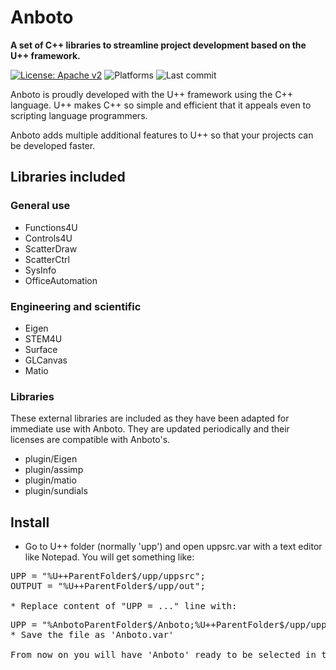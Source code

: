 <!--
  Title: Anboto
  Description: A set of C++ libraries to streamline project development based on the U++ framework
  Authors: Iñaki Zabala.
  -->

# Anboto
**A set of C++ libraries to streamline project development based on the U++ framework.**

[![License: Apache v2](https://img.shields.io/badge/License-Apachev2-blue.svg)](https://www.apache.org/licenses/LICENSE-2.0)
<img src="https://github.com/izabala123/BEMRosetta/blob/master/other/md%20resources/platforms-windows_linux-blue.svg" alt="Platforms">
<img src="https://img.shields.io/github/last-commit/anboto/Anboto.svg" alt="Last commit">

Anboto is proudly developed with the U++ framework using the C++ language. U++ makes C++ so simple and efficient that it appeals even to scripting language programmers. 

Anboto adds multiple additional features to U++ so that your projects can be developed faster.

## Libraries included
### General use
* Functions4U
* Controls4U
* ScatterDraw
* ScatterCtrl
* SysInfo
* OfficeAutomation
 
### Engineering and scientific
* Eigen
* STEM4U
* Surface
* GLCanvas
* Matio

### Libraries
These external libraries are included as they have been adapted for immediate use with Anboto. They are updated periodically and their licenses are compatible with Anboto's.
* plugin/Eigen
* plugin/assimp
* plugin/matio
* plugin/sundials

## Install
* Go to U++ folder (normally 'upp') and open uppsrc.var with a text editor like Notepad. You will get something like:
<pre>
UPP = "%U++ParentFolder$/upp/uppsrc";
OUTPUT = "%U++ParentFolder$/upp/out";

* Replace content of "UPP = ..." line with:
<pre>UPP = "%AnbotoParentFolder$/Anboto;%U++ParentFolder$/upp/uppsrc;%U++ParentFolder$/upp/bazaar";
* Save the file as 'Anboto.var'

From now on you will have 'Anboto' ready to be selected in the 'Select main package' dialog.
